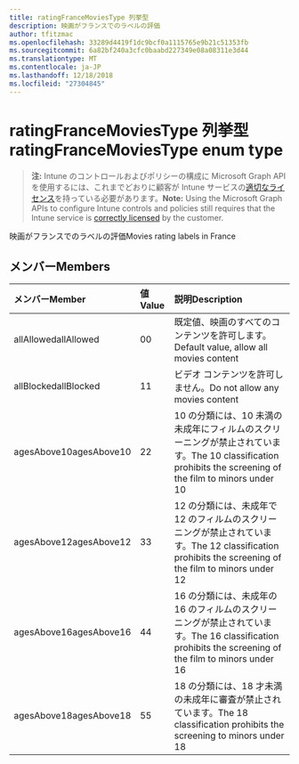 ```yaml
---
title: ratingFranceMoviesType 列挙型
description: 映画がフランスでのラベルの評価
author: tfitzmac
ms.openlocfilehash: 33289d4419f1dc9bcf0a1115765e9b21c51353fb
ms.sourcegitcommit: 6a82bf240a3cfc0baabd227349e08a08311e3d44
ms.translationtype: MT
ms.contentlocale: ja-JP
ms.lasthandoff: 12/18/2018
ms.locfileid: "27304845"
---
```

# <a name="ratingfrancemoviestype-enum-type"></a><span data-ttu-id="be774-103">ratingFranceMoviesType 列挙型</span><span class="sxs-lookup"><span data-stu-id="be774-103">ratingFranceMoviesType enum type</span></span>

> <span data-ttu-id="be774-104">**注:** Intune のコントロールおよびポリシーの構成に Microsoft Graph API を使用するには、これまでどおりに顧客が Intune サービスの[適切なライセンス](https://go.microsoft.com/fwlink/?linkid=839381)を持っている必要があります。</span><span class="sxs-lookup"><span data-stu-id="be774-104">**Note:** Using the Microsoft Graph APIs to configure Intune controls and policies still requires that the Intune service is [correctly licensed](https://go.microsoft.com/fwlink/?linkid=839381) by the customer.</span></span>

<span data-ttu-id="be774-105">映画がフランスでのラベルの評価</span><span class="sxs-lookup"><span data-stu-id="be774-105">Movies rating labels in France</span></span>
## <a name="members"></a><span data-ttu-id="be774-106">メンバー</span><span class="sxs-lookup"><span data-stu-id="be774-106">Members</span></span>
|<span data-ttu-id="be774-107">メンバー</span><span class="sxs-lookup"><span data-stu-id="be774-107">Member</span></span>|<span data-ttu-id="be774-108">値</span><span class="sxs-lookup"><span data-stu-id="be774-108">Value</span></span>|<span data-ttu-id="be774-109">説明</span><span class="sxs-lookup"><span data-stu-id="be774-109">Description</span></span>|
|:---|:---|:---|
|<span data-ttu-id="be774-110">allAllowed</span><span class="sxs-lookup"><span data-stu-id="be774-110">allAllowed</span></span>|<span data-ttu-id="be774-111">0</span><span class="sxs-lookup"><span data-stu-id="be774-111">0</span></span>|<span data-ttu-id="be774-112">既定値、映画のすべてのコンテンツを許可します。</span><span class="sxs-lookup"><span data-stu-id="be774-112">Default value, allow all movies content</span></span>|
|<span data-ttu-id="be774-113">allBlocked</span><span class="sxs-lookup"><span data-stu-id="be774-113">allBlocked</span></span>|<span data-ttu-id="be774-114">1</span><span class="sxs-lookup"><span data-stu-id="be774-114">1</span></span>|<span data-ttu-id="be774-115">ビデオ コンテンツを許可しません。</span><span class="sxs-lookup"><span data-stu-id="be774-115">Do not allow any movies content</span></span>|
|<span data-ttu-id="be774-116">agesAbove10</span><span class="sxs-lookup"><span data-stu-id="be774-116">agesAbove10</span></span>|<span data-ttu-id="be774-117">2</span><span class="sxs-lookup"><span data-stu-id="be774-117">2</span></span>|<span data-ttu-id="be774-118">10 の分類には、10 未満の未成年にフィルムのスクリーニングが禁止されています。</span><span class="sxs-lookup"><span data-stu-id="be774-118">The 10 classification prohibits the screening of the film to minors under 10</span></span>|
|<span data-ttu-id="be774-119">agesAbove12</span><span class="sxs-lookup"><span data-stu-id="be774-119">agesAbove12</span></span>|<span data-ttu-id="be774-120">3</span><span class="sxs-lookup"><span data-stu-id="be774-120">3</span></span>|<span data-ttu-id="be774-121">12 の分類には、未成年で 12 のフィルムのスクリーニングが禁止されています。</span><span class="sxs-lookup"><span data-stu-id="be774-121">The 12 classification prohibits the screening of the film to minors under 12</span></span>|
|<span data-ttu-id="be774-122">agesAbove16</span><span class="sxs-lookup"><span data-stu-id="be774-122">agesAbove16</span></span>|<span data-ttu-id="be774-123">4</span><span class="sxs-lookup"><span data-stu-id="be774-123">4</span></span>|<span data-ttu-id="be774-124">16 の分類には、未成年の 16 のフィルムのスクリーニングが禁止されています。</span><span class="sxs-lookup"><span data-stu-id="be774-124">The 16 classification prohibits the screening of the film to minors under 16</span></span>|
|<span data-ttu-id="be774-125">agesAbove18</span><span class="sxs-lookup"><span data-stu-id="be774-125">agesAbove18</span></span>|<span data-ttu-id="be774-126">5</span><span class="sxs-lookup"><span data-stu-id="be774-126">5</span></span>|<span data-ttu-id="be774-127">18 の分類には、18 才未満の未成年に審査が禁止されています。</span><span class="sxs-lookup"><span data-stu-id="be774-127">The 18 classification prohibits the screening to minors under 18</span></span>|



